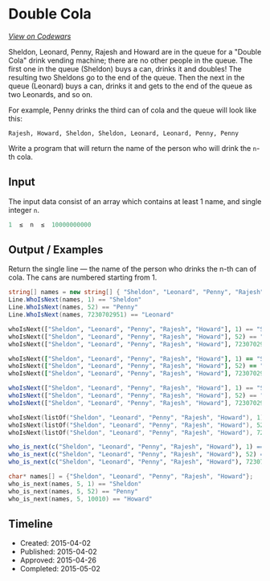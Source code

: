 # Double Cola
[*View on Codewars*](https://www.codewars.com/kata/double-cola)

Sheldon, Leonard, Penny, Rajesh and Howard are in the queue for a "Double Cola" drink vending machine; there are no other people in the queue. The first one in the queue (Sheldon) buys a can, drinks it and doubles! The resulting two Sheldons go to the end of the queue. Then the next in the queue (Leonard) buys a can, drinks it and gets to the end of the queue as two Leonards, and so on. 

For example, Penny drinks the third can of cola and the queue will look like this:
```
Rajesh, Howard, Sheldon, Sheldon, Leonard, Leonard, Penny, Penny
``` 
 
Write a program that will return the name of the person who will drink the `n`-th cola.

## Input

The input data consist of an array which contains at least 1 name, and single integer `n`.

```csharp
1  ≤  n  ≤  10000000000
```

## Output / Examples
Return the single line — the name of the person who drinks the n-th can of cola. The cans are numbered starting from 1. 

```csharp
string[] names = new string[] { "Sheldon", "Leonard", "Penny", "Rajesh", "Howard" };
Line.WhoIsNext(names, 1) == "Sheldon"
Line.WhoIsNext(names, 52) == "Penny"
Line.WhoIsNext(names, 7230702951) == "Leonard"
```
```python
whoIsNext(["Sheldon", "Leonard", "Penny", "Rajesh", "Howard"], 1) == "Sheldon"
whoIsNext(["Sheldon", "Leonard", "Penny", "Rajesh", "Howard"], 52) == "Penny"
whoIsNext(["Sheldon", "Leonard", "Penny", "Rajesh", "Howard"], 7230702951) == "Leonard"
```
```ruby
whoIsNext(["Sheldon", "Leonard", "Penny", "Rajesh", "Howard"], 1) == "Sheldon"
whoIsNext(["Sheldon", "Leonard", "Penny", "Rajesh", "Howard"], 52) == "Penny"
whoIsNext(["Sheldon", "Leonard", "Penny", "Rajesh", "Howard"], 7230702951) == "Leonard"
```
```javascript
whoIsNext(["Sheldon", "Leonard", "Penny", "Rajesh", "Howard"], 1) == "Sheldon"
whoIsNext(["Sheldon", "Leonard", "Penny", "Rajesh", "Howard"], 52) == "Penny"
whoIsNext(["Sheldon", "Leonard", "Penny", "Rajesh", "Howard"], 7230702951) == "Leonard"
```
```kotlin
whoIsNext(listOf("Sheldon", "Leonard", "Penny", "Rajesh", "Howard"), 1) == "Sheldon"
whoIsNext(listOf("Sheldon", "Leonard", "Penny", "Rajesh", "Howard"), 52) == "Penny"
whoIsNext(listOf("Sheldon", "Leonard", "Penny", "Rajesh", "Howard"), 7230702951) == "Leonard"
```
```r
who_is_next(c("Sheldon", "Leonard", "Penny", "Rajesh", "Howard"), 1) == "Sheldon"
who_is_next(c("Sheldon", "Leonard", "Penny", "Rajesh", "Howard"), 52) == "Penny"
who_is_next(c("Sheldon", "Leonard", "Penny", "Rajesh", "Howard"), 7230702951) == "Leonard"
```
```c
char* names[] = {"Sheldon", "Leonard", "Penny", "Rajesh", "Howard"};
who_is_next(names, 5, 1) == "Sheldon"
who_is_next(names, 5, 52) == "Penny"
who_is_next(names, 5, 10010) == "Howard"
```

## Timeline
- Created: 2015-04-02
- Published: 2015-04-02
- Approved: 2015-04-26
- Completed: 2015-05-02